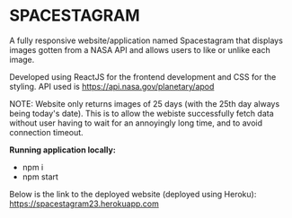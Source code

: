 # SPACESTAGRAM

A fully responsive website/application named Spacestagram that displays images gotten from a NASA API and allows users to like or unlike each image.

Developed using ReactJS for the frontend development and CSS for the styling.
API used is https://api.nasa.gov/planetary/apod

NOTE: Website only returns images of 25 days (with the 25th day always being today's date). This is to allow the webiste successfully fetch data without user having to wait for an annoyingly long time, and to avoid connection timeout.

**Running application locally:**

- npm i
- npm start

Below is the link to the deployed website (deployed using Heroku):
https://spacestagram23.herokuapp.com
